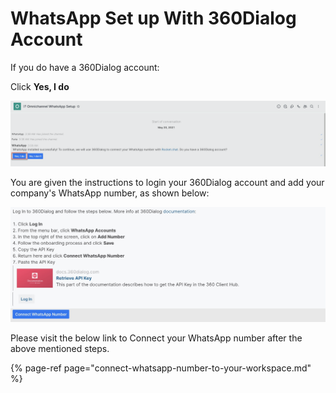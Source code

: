 # WhatsApp Set up With 360Dialog Account

If you do have a 360Dialog account:

Click **Yes, I do**

![](../../../../../.gitbook/assets/image%20%28448%29%20%281%29%20%281%29%20%281%29%20%281%29.png)

You are given the instructions to login your 360Dialog account and add your company's WhatsApp number, as shown below:

![](../../../../../.gitbook/assets/image%20%28467%29.png)

Please visit the below link to Connect your WhatsApp number after the above mentioned steps.

{% page-ref page="connect-whatsapp-number-to-your-workspace.md" %}

